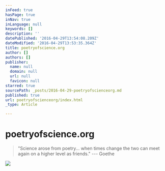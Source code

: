 ```yaml
---
inFeed: true
hasPage: true
inNav: true
inLanguage: null
keywords: []
description: ''
datePublished: '2016-04-29T13:54:08.209Z'
dateModified: '2016-04-29T13:53:35.364Z'
title: poetryofscience.org
author: []
authors: []
publisher:
  name: null
  domain: null
  url: null
  favicon: null
starred: true
sourcePath: _posts/2016-04-29-poetryofscienceorg.md
published: true
url: poetryofscienceorg/index.html
_type: Article

---
```

# poetryofscience.org

> "Science arose from poetry... when times change the two can meet again on a higher level as friends." --- Goethe

![](https://the-grid-user-content.s3-us-west-2.amazonaws.com/14f0ca79-b9be-4483-84ce-9f3004167d99.jpg)
